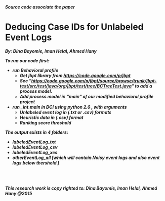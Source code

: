 <h5>Source code associate the paper
<h1>Deducing Case IDs for Unlabeled Event Logs 
<h5>By: Dina Bayomie, Iman Helal, Ahmed Hany

To run our code first: 
- run Behavioral profile 
  - Get jbpt library from https://code.google.com/p/jbpt
  - See "https://code.google.com/p/jbpt/source/browse/trunk/jbpt-test/src/test/java/org/jbpt/test/tree/BCTreeTest.java" to add a process model.
  - Add process model in "main" of our modified behavioral profile project
- run _int.main in DCI using python 2.6 , with arguments
  - Unlabeled event log in (.txt or .csv) formats
  - Heuristic data in (.csv) format
  - Ranking score threshold

The output exists in 4 folders:
- labeledEventLog_txt
- labeledEventLog_csv
- labeledEventLog_xes
- otherEventLog_all [which will contain Noisy event logs and also event logs below thershold ]



<br>
<br>
<br>
This research work is copy righted to: Dina Bayomie, Iman Helal, Ahmed Hany @2015
